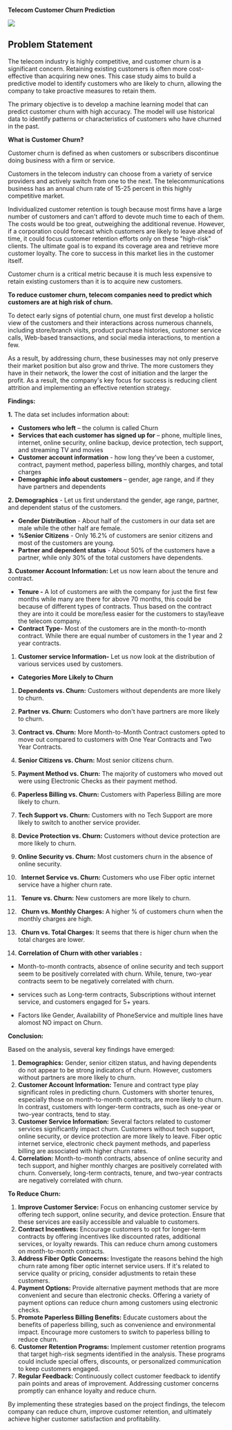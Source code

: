 **Telecom Customer Churn Prediction**

![](Aspose.Words.c097839a-82c6-424c-bf83-39f873bba53c.001.png)

## **Problem Statement**

The telecom industry is highly competitive, and customer churn is a significant concern. Retaining existing customers is often more cost-effective than acquiring new ones. This case study aims to build a predictive model to identify customers who are likely to churn, allowing the company to take proactive measures to retain them.

The primary objective is to develop a machine learning model that can predict customer churn with high accuracy. The model will use historical data to identify patterns or characteristics of customers who have churned in the past.

**What is Customer Churn?**

Customer churn is defined as when customers or subscribers discontinue doing business with a firm or service.

Customers in the telecom industry can choose from a variety of service providers and actively switch from one to the next. The telecommunications business has an annual churn rate of 15-25 percent in this highly competitive market.

Individualized customer retention is tough because most firms have a large number of customers and can't afford to devote much time to each of them. The costs would be too great, outweighing the additional revenue. However, if a corporation could forecast which customers are likely to leave ahead of time, it could focus customer retention efforts only on these "high-risk" clients. The ultimate goal is to expand its coverage area and retrieve more customer loyalty. The core to success in this market lies in the customer itself.

Customer churn is a critical metric because it is much less expensive to retain existing customers than it is to acquire new customers.

**To reduce customer churn, telecom companies need to predict which customers are at high risk of churn.**

To detect early signs of potential churn, one must first develop a holistic view of the customers and their interactions across numerous channels, including store/branch visits, product purchase histories, customer service calls, Web-based transactions, and social media interactions, to mention a few.

As a result, by addressing churn, these businesses may not only preserve their market position but also grow and thrive. The more customers they have in their network, the lower the cost of initiation and the larger the profit. As a result, the company's key focus for success is reducing client attrition and implementing an effective retention strategy.

**Findings:**

**1.** The data set includes information about:
- **Customers who left** – the column is called Churn
- **Services that each customer has signed up for** – phone, multiple lines, internet, online security, online backup, device protection, tech support, and streaming TV and movies
- **Customer account information** - how long they’ve been a customer, contract, payment method, paperless billing, monthly charges, and total charges
- **Demographic info about customers** – gender, age range, and if they have partners and dependents

**2. Demographics** - Let us first understand the gender, age range, partner, and dependent status of the customers.

- **Gender Distribution** - About half of the customers in our data set are male while the other half are female.
- **%Senior Citizens** - Only 16.2% of customers are senior citizens and most of the customers are young.
- **Partner and dependent status** - About 50% of the customers have a partner, while only 30% of the total customers have dependents.


**3. Customer Account Information:** Let us now learn about the tenure and contract.                                     

- **Tenure -** A lot of customers are with the company for just the first few months while many are there for above 70 months, this could be because of different types of contracts. Thus based on the contract they are into it could be more/less easier for the customers to stay/leave the telecom company.
- **Contract Type-** Most of the customers are in the month-to-month contract. While there are equal number of customers in the 1 year and 2 year contracts.

1. **Customer service Information-** Let us now look at the distribution of various services used by customers.

- **Categories More Likely to Churn**
1. **Dependents vs. Churn:** Customers without dependents are more likely to churn.
1. **Partner vs. Churn:** Customers who don't have partners are more likely to churn.
1. **Contract vs. Churn:** More Month-to-Month Contract customers opted to move out compared to customers with One Year Contracts and Two Year Contracts.
1. **Senior Citizens vs. Churn:** Most senior citizens churn.
1. **Payment Method vs. Churn:** The majority of customers who moved out were using Electronic Checks as their payment method.
1. **Paperless Billing vs. Churn:** Customers with Paperless Billing are more likely to churn.
1. **Tech Support vs. Churn:** Customers with no Tech Support are more likely to switch to another service provider.
1. **Device Protection vs. Churn:** Customers without device protection are more likely to churn.
1. **Online Security vs. Churn:** Most customers churn in the absence of online security.
1. ` `**Internet Service vs. Churn:** Customers who use Fiber optic internet service have a higher churn rate.
1. ` `**Tenure vs. Churn:** New customers are more likely to churn.
1. ` `**Churn vs. Monthly Charges:** A higher % of customers churn when the monthly charges are high.
1. ` `**Churn vs. Total Charges:**  It seems that there is higer churn when the total charges are lower.

1. **Correlation of Churn with other variables :** 
- Month-to-month contracts, absence of online security and tech support seem to be positively correlated with churn. While, tenure, two-year contracts seem to be negatively correlated with churn.

- services such as Long-term contracts, Subscriptions without internet service, and customers engaged for 5+ years.

- Factors like Gender, Availability of PhoneService and multiple lines have alomost NO impact on Churn.


**Conclusion:**

Based on the analysis, several key findings have emerged:

1. **Demographics:** Gender, senior citizen status, and having dependents do not appear to be strong indicators of churn. However, customers without partners are more likely to churn.
1. **Customer Account Information:** Tenure and contract type play significant roles in predicting churn. Customers with shorter tenures, especially those on month-to-month contracts, are more likely to churn. In contrast, customers with longer-term contracts, such as one-year or two-year contracts, tend to stay.
1. **Customer Service Information:** Several factors related to customer services significantly impact churn. Customers without tech support, online security, or device protection are more likely to leave. Fiber optic internet service, electronic check payment methods, and paperless billing are associated with higher churn rates.
1. **Correlation:** Month-to-month contracts, absence of online security and tech support, and higher monthly charges are positively correlated with churn. Conversely, long-term contracts, tenure, and two-year contracts are negatively correlated with churn.

**To Reduce Churn:**

1. **Improve Customer Service:** Focus on enhancing customer service by offering tech support, online security, and device protection. Ensure that these services are easily accessible and valuable to customers.
1. **Contract Incentives:** Encourage customers to opt for longer-term contracts by offering incentives like discounted rates, additional services, or loyalty rewards. This can reduce churn among customers on month-to-month contracts.
1. **Address Fiber Optic Concerns:** Investigate the reasons behind the high churn rate among fiber optic internet service users. If it's related to service quality or pricing, consider adjustments to retain these customers.
1. **Payment Options:** Provide alternative payment methods that are more convenient and secure than electronic checks. Offering a variety of payment options can reduce churn among customers using electronic checks.
1. **Promote Paperless Billing Benefits:** Educate customers about the benefits of paperless billing, such as convenience and environmental impact. Encourage more customers to switch to paperless billing to reduce churn.
1. **Customer Retention Programs:** Implement customer retention programs that target high-risk segments identified in the analysis. These programs could include special offers, discounts, or personalized communication to keep customers engaged.
1. **Regular Feedback:** Continuously collect customer feedback to identify pain points and areas of improvement. Addressing customer concerns promptly can enhance loyalty and reduce churn.

By implementing these strategies based on the project findings, the telecom company can reduce churn, improve customer retention, and ultimately achieve higher customer satisfaction and profitability.





